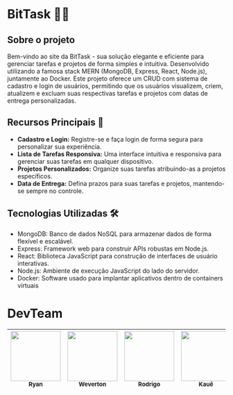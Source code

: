 # BitTask 📝✨

## Sobre o projeto
<p>Bem-vindo ao site da BitTask  - sua solução elegante e eficiente para gerenciar tarefas e projetos de forma simples e intuitiva. Desenvolvido utilizando a famosa stack MERN (MongoDB, Express, React, Node.js), juntamente ao Docker. Este projeto oferece um CRUD com sistema de cadastro e login de usuários, permitindo que os usuários visualizem, criem, atualizem e excluam suas respectivas tarefas e projetos com datas de entrega personalizadas.</p>
 


## Recursos Principais 🚀
<ul>
  <li><b>Cadastro e Login:</b> Registre-se e faça login de forma segura para personalizar sua experiência.</li>
  <li><b>Lista de Tarefas Responsiva:</b> Uma interface intuitiva e responsiva para gerenciar suas tarefas em qualquer dispositivo.</li>
  <li><b>Projetos Personalizados:</b> Organize suas tarefas atribuindo-as a projetos específicos.</li>
  <li><b>Data de Entrega:</b> Defina prazos para suas tarefas e projetos, mantendo-se sempre no controle.</li>
</ul>



## Tecnologias Utilizadas 🛠️
<ul>
  <li>MongoDB: Banco de dados NoSQL para armazenar dados de forma flexível e escalável.</li>
  <li>Express: Framework web para construir APIs robustas em Node.js.</li>
  <li>React: Biblioteca JavaScript para construção de interfaces de usuário interativas.</li>
  <li>Node.js: Ambiente de execução JavaScript do lado do servidor.</li>
  <li>Docker: Software usado para implantar aplicativos dentro de containers virtuais</li>
</ul>


# DevTeam
| [<img loading="lazy" src="https://avatars.githubusercontent.com/u/131712164?v=4" width=115><br><sub>Ryan</sub>](https://github.com/ryanNS3) |  [<img loading="lazy" src="https://avatars.githubusercontent.com/u/131711547?v=4" width=115><br><sub>Weverton</sub>](https://github.com/WevertonSPWOS) |  [<img loading="lazy" src="https://avatars.githubusercontent.com/u/131712437?v=4" width=115><br><sub>Rodrigo</sub>](https://github.com/Rodriguou) | [<img loading="lazy" src="https://avatars.githubusercontent.com/u/131711415?s=400&u=788cb9091dd633c9e37f634268fe05c2a143e905&v=4" width=115><br><sub>Kauê</sub>](https://github.com/kauetrigolo) |
| :---: | :---: | :---: |  :---: |



